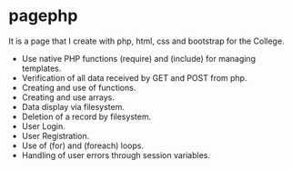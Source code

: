 # pagephp
It is a page that I create with php, html, css and bootstrap for the College.
* Use native PHP functions (require) and (include) for managing templates.
* Verification of all data received by GET and POST from php.
* Creating and use of functions.
* Creating and use arrays.
* Data display via filesystem.
* Deletion of a record by filesystem.
* User Login.
* User Registration.
* Use of (for) and (foreach) loops.
* Handling of user errors through session variables.
